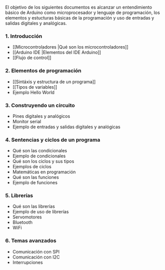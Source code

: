 El objetivo de los siguientes documentos es alcanzar un entendimiento básico de Arduino como microprocesador y lenguaje de programación, los elementos y estucturas básicas de la programación y uso de entradas y salidas digitales y analógicas.

### 1. Introducción
- [[Microcontroladores |Qué son los microcontroladores]]
- [[Arduino IDE |Elementos del IDE Arduino]]
- [[Flujo de control]]

### 2. Elementos de programación
- [[Sintáxis y estructura de un programa]]
- [[Tipos de variables]]
- Ejemplo Hello World

### 3. Construyendo un circuito
- Pines digitales y analógicos
- Monitor serial
- Ejemplo de entradas y salidas digitales y analógicas

### 4. Sentencias y ciclos de un programa
- Qué son las condicionales
- Ejemplo de condicionales
- Qué son los ciclos y sus tipos
- Ejemplos de ciclos
- Matemáticas en programación
- Qué son las funciones
- Ejemplo de funciones

### 5. Librerías
- Qué son las librerías
- Ejemplo de uso de librerías
- Servomotores
- Bluetooth
- WiFi

### 6. Temas avanzados
- Comunicación con SPI
- Comunicación con I2C
- Interrupciones